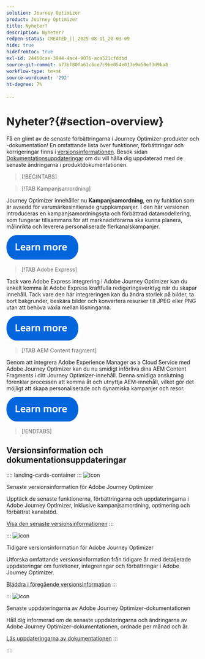```yaml
---
solution: Journey Optimizer
product: Journey Optimizer
title: Nyheter?
description: Nyheter?
redpen-status: CREATED_||_2025-08-11_20-03-09
hide: true
hidefromtoc: true
exl-id: 24460cae-3944-4ac4-9076-aca521cfddbd
source-git-commit: a73bf80fa61c6ce7c9be054e013e9a59ef3d9ba8
workflow-type: tm+mt
source-wordcount: '292'
ht-degree: 7%

---
```


# Nyheter?{#section-overview}

Få en glimt av de senaste förbättringarna i Journey Optimizer-produkter och -dokumentation! En omfattande lista över funktioner, förbättringar och korrigeringar finns i [versionsinformationen](../using/rn/release-notes.md). Besök sidan [Dokumentationsuppdateringar](../using/rn/documentation-updates.md) om du vill hålla dig uppdaterad med de senaste ändringarna i produktdokumentationen.

>[!BEGINTABS]

>[!TAB Kampanjsamordning]

Journey Optimizer innehåller nu **Kampanjsamordning**, en ny funktion som är avsedd för varumärkesinitierade gruppkampanjer. I den här versionen introduceras en kampanjsamordningsyta och förbättrad datamodellering, som fungerar tillsammans för att marknadsförarna ska kunna planera, målinrikta och leverera personaliserade flerkanalskampanjer.

[![läs mer](../using/assets/do-not-localize/learn-more-button.svg)](../using/orchestrated/gs-orchestrated-campaigns.md)

>[!TAB Adobe Express]

Tack vare Adobe Express integrering i Adobe Journey Optimizer kan du enkelt komma åt Adobe Express kraftfulla redigeringsverktyg när du skapar innehåll. Tack vare den här integreringen kan du ändra storlek på bilder, ta bort bakgrunder, beskära bilder och konvertera resurser till JPEG eller PNG utan att behöva växla mellan lösningarna.

[![läs mer](../using/assets/do-not-localize/learn-more-button.svg)](../using/integrations/express.md)

<!--
>[!TAB AI Assistant]

Immerse yourself in a hands-on experience with our [AI Assistant](../help/using/content-management/gs-generative.md) live feature preview, designed to let you explore its features firsthand and fully understand its capabilities.

[![learn more](../using/assets/do-not-localize/try-it-button.svg)](https://experienceleague.adobe.com/en/apps/journey-optimizer/ai-assistant-content-accelerator){target="_blank"}-->

>[!TAB AEM Content fragment]

Genom att integrera Adobe Experience Manager as a Cloud Service med Adobe Journey Optimizer kan du nu smidigt införliva dina AEM Content Fragments i ditt Journey Optimizer-innehåll. Denna smidiga anslutning förenklar processen att komma åt och utnyttja AEM-innehåll, vilket gör det möjligt att skapa personaliserade och dynamiska kampanjer och resor.

[![läs mer](../using/assets/do-not-localize/learn-more-button.svg)](../using/integrations/aem-fragments.md)


>[!ENDTABS]

## Versionsinformation och dokumentationsuppdateringar

:::: landing-cards-container
:::
![icon](https://cdn.experienceleague.adobe.com/icons/list-check.svg)

Senaste versionsinformation för Adobe Journey Optimizer

Upptäck de senaste funktionerna, förbättringarna och uppdateringarna i Adobe Journey Optimizer, inklusive kampanjsamordning, optimering och förbättrat kanalstöd.

[Visa den senaste versionsinformationen](../using/rn/release-notes.md)
:::

:::
![icon](https://cdn.experienceleague.adobe.com/icons/book.svg)

Tidigare versionsinformation för Adobe Journey Optimizer

Utforska omfattande versionsinformation från tidigare år med detaljerade uppdateringar om funktioner, integreringar och förbättringar i Adobe Journey Optimizer.

[Bläddra i föregående versionsinformation](previous-rn-new-landing-page.md)
:::

:::
![icon](https://cdn.experienceleague.adobe.com/icons/book.svg)

Senaste uppdateringarna av Adobe Journey Optimizer-dokumentationen

Håll dig informerad om de senaste uppdateringarna och ändringarna av Adobe Journey Optimizer-dokumentationen, ordnade per månad och år.

[Läs uppdateringarna av dokumentationen](../using/rn/documentation-updates.md)
:::

::::
